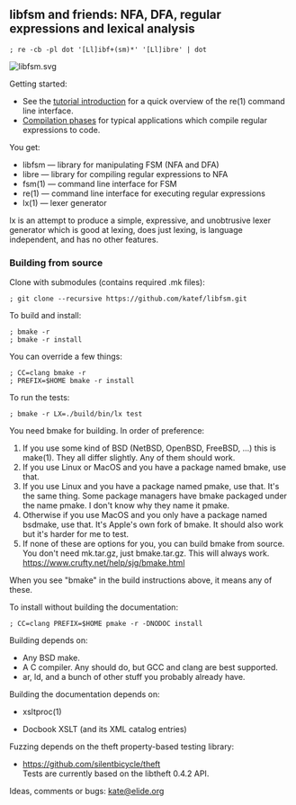 
## libfsm and friends: NFA, DFA, regular expressions and lexical analysis

    ; re -cb -pl dot '[Ll]ibf+(sm)*' '[Ll]ibre' | dot
![libfsm.svg](doc/tutorial/libfsm.svg)

Getting started:

 * See the [tutorial introduction](doc/tutorial/re.md) for a quick overview
   of the re(1) command line interface.
 * [Compilation phases](doc/tutorial/phases.md) for typical applications
   which compile regular expressions to code.

You get:

 * libfsm — library for manipulating FSM (NFA and DFA)
 * libre  — library for compiling regular expressions to NFA
 * fsm(1) — command line interface for FSM
 * re(1)  — command line interface for executing regular expressions
 * lx(1)  — lexer generator

lx is an attempt to produce a simple, expressive, and unobtrusive
lexer generator which is good at lexing, does just lexing,
is language independent, and has no other features.

### Building from source

Clone with submodules (contains required .mk files):

    ; git clone --recursive https://github.com/katef/libfsm.git

To build and install:

    ; bmake -r
    ; bmake -r install

You can override a few things:

    ; CC=clang bmake -r
    ; PREFIX=$HOME bmake -r install

To run the tests:

    ; bmake -r LX=./build/bin/lx test

You need bmake for building. In order of preference:

 1. If you use some kind of BSD (NetBSD, OpenBSD, FreeBSD, ...) this is make(1).
    They all differ slightly. Any of them should work.
 2. If you use Linux or MacOS and you have a package named bmake, use that.
 3. If you use Linux and you have a package named pmake, use that.
    It's the same thing.
    Some package managers have bmake packaged under the name pmake.
    I don't know why they name it pmake.
 4. Otherwise if you use MacOS and you only have a package named bsdmake, use that.
    It's Apple's own fork of bmake.
    It should also work but it's harder for me to test.
 5. If none of these are options for you, you can build bmake from source.
    You don't need mk.tar.gz, just bmake.tar.gz. This will always work.
    https://www.crufty.net/help/sjg/bmake.html

When you see "bmake" in the build instructions above, it means any of these.

To install without building the documentation:

    ; CC=clang PREFIX=$HOME pmake -r -DNODOC install

Building depends on:

 * Any BSD make.
 * A C compiler. Any should do, but GCC and clang are best supported.
 * ar, ld, and a bunch of other stuff you probably already have.

Building the documentation depends on:

 * xsltproc(1)

 * Docbook XSLT (and its XML catalog entries)

Fuzzing depends on the theft property-based testing library:

 * https://github.com/silentbicycle/theft  
   Tests are currently based on the libtheft 0.4.2 API.

Ideas, comments or bugs: kate@elide.org
